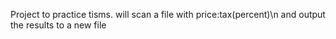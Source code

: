 Project to practice tisms.
will scan a file with price:tax(percent)\n and output the results to a new file